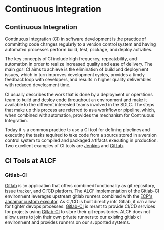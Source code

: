 # Continuous Integration

## Continuous Integration
Continuous Integration (CI) in software development is the practice of committing code changes regularly to a version control system and having automated processes perform build, test, package, and deploy activities.

The key concepts of CI include high frequency, repeatability, and automation in order to realize increased quality and ease of delivery. The main goal CI aims to achieve is the elimination of build and deployment issues, which in turn improves development cycles, provides a timely feedback loop with developers, and results in higher quality deliverables with reduced development time.

CI usually describes the work that is done by a deployment or operations team to build and deploy code throughout an environment and make it available to the different interested teams involved in the SDLC. The steps that make up this process are referred to as a workflow or pipeline, which, when combined with automation, provides the mechanism for Continuous Integration.

Today it is a common practice to use a CI tool for defining pipelines and executing the tasks required to take code from a source stored in a version control system to compiled and packaged artifacts executing in production. Two excellent examples of CI tools are [Jenkins](https://jenkins.io/) and [GitLab](https://about.gitlab.com/).

## CI Tools at ALCF

### Gitlab-CI
  [Gitlab](gitlab-ci.md)  is an application that offers combined functionality as git repository, issue tracker, and CI/CD platform.  The ALCF implementation of the Gitlab-CI environment leverages upstream gitlab runners combined with the [ECP's Jacamar custom executor](https://gitlab.com/ecp-ci/jacamar-ci). As CI/CD is built directly into Gitlab, it can allow for tighter devops processes. [Gitlab-CI](https://gitlab-ci.alcf.anl.gov) is meant to provide CI/CD services for projects using [Gitlab-CI](https://gitlab-ci.alcf.anl.gov) to store their git repositories. ALCF does not allow users to join their own private runners to our existing gitlab ci environment and provides runners on our supported systems.
